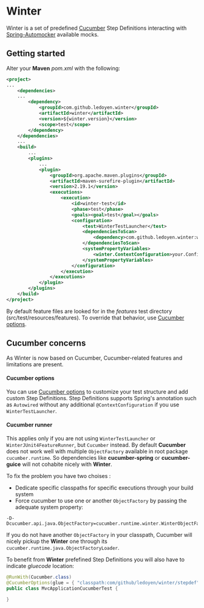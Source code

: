 # Winter

Winter is a set of predefined [Cucumber](https://cucumber.io/docs/reference/jvm#java) Step Definitions interacting with [Spring-Automocker](https://github.com/ledoyen/spring-automocker) available mocks.

## Getting started
Alter your **Maven** *pom.xml* with the following:

```xml
<project>
...
	<dependencies>
	...
		<dependency>
			<groupId>com.github.ledoyen.winter</groupId>
			<artifactId>winter</artifactId>
			<version>${winter.version}</version>
			<scope>test</scope>
		</dependency>
	</dependencies>
	...
	<build>
		...
		<plugins>
			...
			<plugin>
				<groupId>org.apache.maven.plugins</groupId>
				<artifactId>maven-surefire-plugin</artifactId>
				<version>2.19.1</version>
				<executions>
					<execution>
						<id>winter-test</id>
						<phase>test</phase>
						<goals><goal>test</goal></goals>
						<configuration>
							<test>WinterTestLauncher</test>
							<dependenciesToScan>
                				<dependency>com.github.ledoyen.winter:winter</dependency>
            				</dependenciesToScan>
            				<systemPropertyVariables>
								<winter.ContextConfiguration>your.ConfigurationClass</winter.ContextConfiguration>
							</systemPropertyVariables>
						</configuration>
					</execution>
				</executions>
			</plugin>
		</plugins>
	</build>
</project>
```

By default feature files are looked for in the *features* test directory (src/test/resources/features).
To override that behavior, use [Cucumber options](https://cucumber.io/docs/reference/jvm#list-configuration-options).

## Cucumber concerns
As Winter is now based on Cucumber, Cucumber-related features and limitations are present.

#### Cucumber options
You can use [Cucumber options](https://cucumber.io/docs/reference/jvm#list-configuration-options) to customize your test structure and add custom Step Definitions.
Step Definitions supports Spring's annotation such as `Autowired` without any additional `@ContextConfiguration` if you use `WinterTestLauncher`.

#### Cucumber runner
This applies only if you are not using `WinterTestLauncher` or `WinterJUnit4FeatureRunner`, but `Cucumber` instead.
By default **Cucumber** does not work well with multiple `ObjectFactory` available in root package `cucumber.runtime`.
So dependencies like **cucumber-spring** or **cucumber-guice** will not cohabite nicely with **Winter**.  

To fix the problem you have two choises :
* Dedicate specific classpaths for specific executions through your build system
* Force cucumber to use one or another `ObjectFactory` by passing the adequate system property:
```
-D-Dcucumber.api.java.ObjectFactory=cucumber.runtime.winter.WinterObjectFactory
```

If you do not have another `ObjectFactory` in your classpath, Cucumber will nicely pickup the **Winter** one through its `cucumber.runtime.java.ObjectFactoryLoader`.

To benefit from **Winter** prefefined Step Definitions you will also have to indicate *gluecode* location:
```java
@RunWith(Cucumber.class)
@CucumberOptions(glue = { "classpath:com/github/ledoyen/winter/stepdef", "classpath:my/custom/stepdef" })
public class MvcApplicationCucumberTest {

}
```
